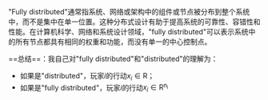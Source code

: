 "Fully distributed"通常指系统、网络或架构中的组件或节点被分布到整个系统中，而不是集中在单一位置。这种分布式设计有助于提高系统的可靠性、容错性和性能。在计算机科学、网络和系统设计领域，"fully distributed"可以表示系统中的所有节点都具有相同的权重和功能，而没有单一的中心控制点。

==总结==：我自己对"fully distributed"和"distributed"的理解为：

- 如果是"distributed"，玩家$i$的行动$x_i\in \mathrm{R}$；
- 如果是"fully distributed"，玩家$i$的行动$x_i\in \mathrm{R^{n_i}}$

